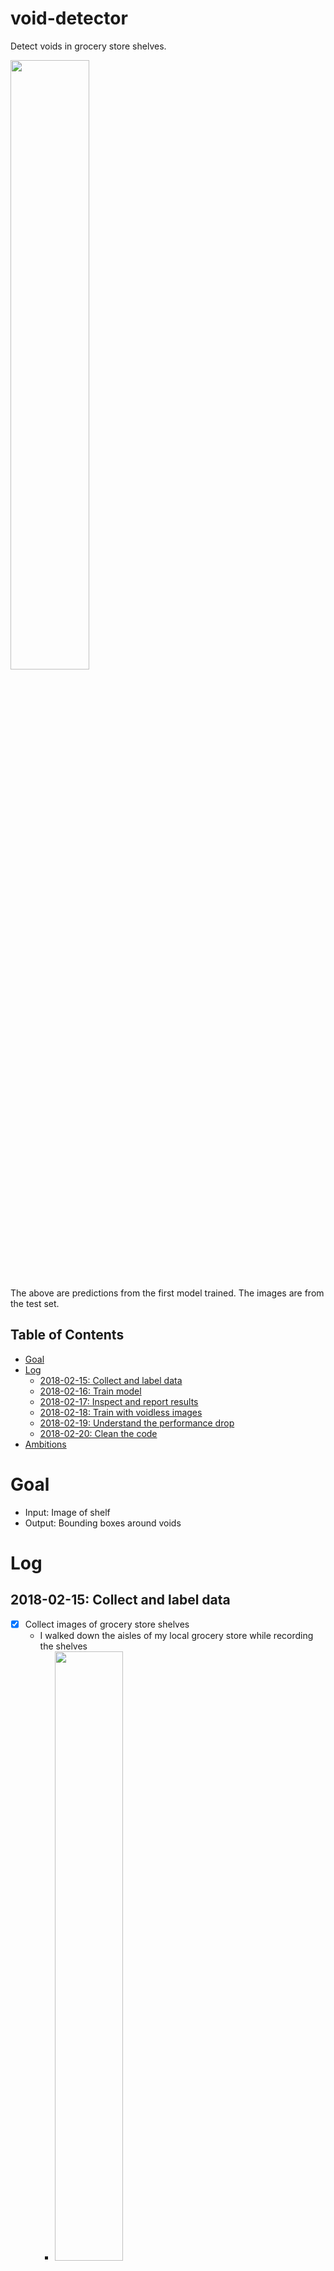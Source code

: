 # void-detector

Detect voids in grocery store shelves.

<img src="docs/20180215_190227_2fps.gif" width="50%">

The above are predictions from the first model trained. The images are from the test set.

## Table of Contents
- <a href='#goal'>Goal</a>
- <a href='#log'>Log</a>
    - <a href='#2018-02-15-collect-and-label-data'>2018-02-15: Collect and label data</a>
    - <a href='#2018-02-16-train-model'>2018-02-16: Train model</a>
    - <a href='#2018-02-17-inspect-and-report-results'>2018-02-17: Inspect and report results</a>
    - <a href='#2018-02-18-train-with-voidless-images'>2018-02-18: Train with voidless images</a>
    - <a href='#2018-02-19-understand-the-performance-drop'>2018-02-19: Understand the performance drop</a>
    - <a href='#2018-02-20-clean-the-code'>2018-02-20: Clean the code</a>
- <a href='#ambitions'>Ambitions</a>

# Goal

- Input: Image of shelf
- Output: Bounding boxes around voids

# Log

## 2018-02-15: Collect and label data

- [x] Collect images of grocery store shelves
    - I walked down the aisles of my local grocery store while recording the shelves
        - <img src="docs/grocery_store_route.png" width="50%">
        - I used a grocery cart to stable my smartphone's camera and to bring the height of the camera close to the height of Focal Systems' camera
        - I used the right lane of each aisle and recorded the shelves of the opposite lane
        - I walked down each aisle twice to record each side
    - The video had dimensions 640 x 480 at 30 fps
    - It took 14 minutes to scan the store
- [x] Label the voids
  - [x] Choose a data format
    - [x] Find and test a pipeline. Use its data format
      - [x] Get a sense of each detection algorithm, choose one, and choose a pipeline for it
        - Detection algorithms: HOG, R-CNN, SPP-net, Fast R-CNN, Faster R-CNN, YOLO, and SSD
      - Initial detection algorithm chosen: SSD: FPNSSD512
      - Pipeline chosen: [torchcv](https://github.com/kuangliu/torchcv/)
      - Data format: lines in train.txt: name.jpg xmin ymin xmax ymax label xmin ymin xmax ymax label ...
  - [x] Choose a bounding box hand-labeling program compatible with the chosen format
    - Labeler chosen: [YOLO v2 Bounding Box Tool](https://github.com/Cartucho/yolo-boundingbox-labeler-GUI)
      - <img src="docs/labeler.png" width="40%">
    - [My pull requests](https://github.com/Cartucho/yolo-boundingbox-labeler-GUI/pulls?utf8=%E2%9C%93&q=user%3Amattkleinsmith+), and local modifications:
        - [x] Fix TypeError (error was fatal and existed upon git clone)
        - [x] Change output to match the torchcv format
        - [x] Make bounding box colors consistent between labeling sessions
        - [x] Make box form upon mouse-up, instead of requiring two clicks
        - [x] Add filename to help screen to make debugging easier
        - [x] Add the option to display the images in order
        - [x] Start session at first unlabeled image
        - [ ] Allow the user to start with the bottom right corner
        - [ ] Allow the user to adjust the line width
  - [x] Convert videos to images
    - [x] Consider minimizing the overlap of images to reduce the cost of labeling
      - [x] Choose a good sampling rate
        - [x] Choose fastest sampling rate, get a sense of the overlap, and choose a slower sampling rate
        - [x] Consider using an algorithm that detects image overlap, like those used in panorama creators
          - Unneeded. Manual inspection worked.
        - Sampling rate chosen: 1 fps.
        - I preserved the frame IDs with respect to 30 fps to ease the use of object detection later.
  - [x] Consider which kinds of voids to label for the prototype:
    - [Yes] Complete void
    - [Yes] Void with product behind it
    - [Not yet] Void with product in front of it
- [ ] Create train, validation, and test sets
  - Consider splitting by aisle
  - Consider splitting by store
    - If so, collect data from two more stores
- [ ] Resize data for model input
  - Consider downsampling or cropping
- [ ] Redefine model as needed
- [ ] Train, tune HPs, test

## 2018-02-16: Train model
- [x] Make the data, model, and training pipeline compatible
    - [x] Convert labels to correct format
      - The VOC PASCAL format defines the top-left corner as (1, 1), not (0, 0). I'll need to add one to each coordinate in my labels, and change the labeler program for future labeling.
        - [x] Add one to each coordinate
        - [x] Fix labeler
      - [x] The labeler program, reasonably, stores bounding box information of name.jpg in name.txt, with each bounding box on a separate line. I'll need to convert this to torchcv format, where all the bounding boxes for a single image are on one line.
      - [x] I need to append the video timestamp to label names to avoid name conflicts.
    - [x] Customize model, and modify training pipeline accordingly
        - [My fork of torchcv](torchcv):
            - [x] Change the number of classes from 21 to 2
            - [x] Reset the conv layers in the classifiers and locators
            - Leave the base model weights alone
- [x] Train model
    - Configuration:
        - Epochs: 200
        - Image size: 512x512
            - Resized with PIL, nearest neighbor
        - Batch size: 16
        - Learning rate: 1e-4
        - Loss: [SSD loss](https://github.com/kuangliu/torchcv/blob/master/torchcv/loss/ssd_loss.py)
        - Optimizer: SGD
            - Momentum: 0.9
            - Weight decay: 1e-4
        - Duration: 1 hour, 10 minutes
            - GPU: Titan X Pascal
    - Dataset
        - 329 images with ground truth voids
        - 1062 ground truth voids (void-img ratio: 3.22)
        - Images from one set of sides (black side of route diagram)
        - I didn't include images without voids
            - I'll handle this case the next time I train

## 2018-02-17: Inspect and report results
- [x] Inspect results
    - [x] Visually
        - [x] Look at test set predictions
    - [x] Quantitatively
        - [x] Label data for the test set
            - 80 images with ground truth voids
            - 385 ground truth voids (void-img ratio: 4.81)
            - Images from one set of sides (blue side of route diagram)
        - [x] Calculate average precision (IoU threshold: 0.5)
            - 0.5 is the [PASCAL VOC standard](http://homepages.inf.ed.ac.uk/ckiw/postscript/ijcv_voc09.pdf). CTRL+F: "Bounding box evaluation"
- [x] Report results
    - [x] Visually
        - [x] Create GIF of test set predictions
    - [x] Quantitatively: Average precision
        - **Train: 0.9091** (N: 329)
        - **Test: 0.1672** (N: 80)
        - **These results imply extreme overfitting, but the visual results show decent performance**.
            - <img src="docs/20180215_190227_002190.jpg" width="50%">
            - The predictions are in red and the ground truth is in green.
            - The model detected some voids I missed.
            - When labeling the test set, I tended to cut large voids into smaller voids with sizes equal to the sizes of nearby products. I didn't do this as often when labeling the training set. This difference in ground truth is likely responsible for a large loss in precision. If so, this shows the importance of documenting changes in the labeling procedure, and shows a benefit of standarizing the labeling procedure.
- [ ] Improve torchcv's logging
    - [ ] Add ETA and duration
    - [ ] Remove unneeded messages
    - [ ] Make checkpoint filenames more descriptive
        - [ ] Add git hash
        - [ ] Add training configuration description

## 2018-02-18: Train with voidless images
- [x] Figure out how to train with voidless images
    - [x] Consider adding "name.jpg" to the label list, as opposed to "name.jpg xmin ymin xmax ymax class"
        - Rejected: The pipeline doesn't know how to handle empty cases
    - [x] Consider adding "name.jpg 1 1 height+1 width+1 1", where 1 is the voidless class
        - Rejected: This will disable hard negative mining, skewing the model toward voidlessness. A model could get a good score by labeling all regions as voidless
    - [x] Consider adding "name.jpg 1 1 height+1 width+1 -1", where -1 is the voidless class
        - Accepted: This will ensure voidless regions are considered negative examples in hard negative mining
    - [x] Hard negative mining returns nothing when there are no positive examples. Figure out what to do.
        - If there are no positive examples, I'll return five negative examples. Let this be a hyperparameter.
            - Warning: This hyperparameter seems more dangerous than usual with respect to overfitting. I'll likely leave it at five instead of tuning it.
- [x] Train with voidless images (output: Model 2)
- [x] Inspect and report results
    - Average precision:
        - Train: **0.6276** (N: 476) (1st model: 0.9041))
        - Test: **0.1541** (N: 100) (1st model: 0.1604))
    - Model 2 slowed the system down significantly.
        - Model 1 took 10 seconds to evaluate on the training set. Model 2 took 27 minutes.
            - Model 2 outputted 100 times more location predictions than Model 1, which is the default behavior of the architecture; i.e., Model 2 is far closer to random than Model 1.
    - I expected Model 2 to outperform Model 1, because I gave it more information. In particular, I expected Model 2 to have fewer false positives than Model 1, but potentially fewer true positives, too. Is there a bug in my code, or are the voidless images derailing the training process?

## 2018-02-19: Understand the performance drop
- [ ] Study the pipeline
    - [x] List Dataset
    - [x] Data augmentations
    - [x] SSD encoder
    - [ ] FPNSSD512
    - [x] SSD loss
        - [x] Location loss
        - [x] Hard negative mining
        - [x] Class loss
        - My custom loss function is returning giant and NaN losses.
    - [x] SSD decoder
    - [x] Evaluator
    - [ ] Visualize each
- [ ] Train on the first dataset to test code changes

## 2018-02-20: Clean the code
- [x] Train on the first dataset to test code changes
    - Model 1 performed poorly when trained with the new code
- [x] Debug
    - [x] Explain Model 1's precision drop
        - Fact: The training data is the same.
        - Fact: The code is not the same.
        - Fact: New: The saver stopped saving by epoch 20.
        - Fact: The saver saves based on the validation data.
        - Fact: The validation data is not the same.
        - Hypothesis: The difference in validation data is responsible for the drop in precision.
        - [x] Test hypothesis
            - [x] Test with Model 1
                - Result: Train: 0.9091 (N: 329): Hypothesis confirmed
- [x] Merge void-detector repo with void-torchcv repo
- [x] Retrain Model 2
    - Result: 0.9044 (N: 476) (during bug: 0.6276) (1st model: 0.9041))
    - I expected more than 0.03% improvement w.r.t. Model 1 (and it might just be noise), but at least the bug is gone. Later I'll train the models until convergence with the current hyperparameter configuration, and afterward start tuning the hyperparameters.
- [ ] Dockerize

# Ambitions

Real-time processing on embedded device:
- Same input-output relationship
- Constraint: 30 fps
- Constraint: Smartphone

Void categorization:
- Input: Image of shelf
- Output: Product IDs of voids
- An approach: Use void localization with planograms:
    - <img src="docs/Planogram51.jpg" width="60%">

Void localization:
- Input: Image of shelf
- Output: xyz-coordinates of voids, with respect to a 3D store map
- Visualization: Discrete low-resolution bird's-eye view heatmap
  - e.g. split store into N sections and color each section by number of voids
    - e.g. N == num_aisles * num_sections_per_aisle + num_non_aisle_sections
- Thoughts: The z-coordinate is easiest. The x-y coordinates will require more work.
    -  [SLAM](https://en.wikipedia.org/wiki/Simultaneous_localization_and_mapping). Can it work with just images?
    - Non-SLAM options:
        - GPS. This might not be reliable enough. It would add to hardware costs, too.
        - Count grocery cart wheel rotations and measure wheel angles. This would add to hardware and maintenance costs
        - Other non-GPS distance measurers

Efficient hand-labeling:
- Label a void in one frame, then use an object tracker to label the void for the rest of the frames. This would multiply the number of labels by about 30, assuming a 30 FPS camera and a void-on-screen-time of one second.
